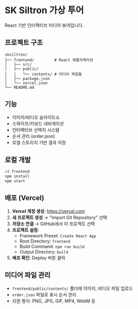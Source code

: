 # SK Siltron 가상 투어

React 기반 인터랙티브 미디어 뷰어입니다.

## 프로젝트 구조

```
sksiltron/
├── frontend/         # React 애플리케이션
│   ├── src/
│   ├── public/
│   │   └── contents/ # 미디어 파일들
│   ├── package.json
│   └── vercel.json
└── README.md
```

## 기능

- 이미지/비디오 슬라이드쇼
- 스와이프/키보드 네비게이션
- 인터랙티브 선택지 시스템
- 순서 관리 (order.json)
- 로컬 스토리지 기반 결과 저장

## 로컬 개발

```bash
cd frontend
npm install
npm start
```

## 배포 (Vercel)

1. **Vercel 계정 생성**: https://vercel.com
2. **새 프로젝트 생성** → "Import Git Repository" 선택
3. **저장소 연결** → GitHub에서 이 프로젝트 선택
4. **프로젝트 설정**:
   - Framework Preset: `Create React App`
   - Root Directory: `frontend`
   - Build Command: `npm run build`
   - Output Directory: `build`
5. **배포 확인**: Deploy 버튼 클릭

## 미디어 파일 관리

- `frontend/public/contents/` 폴더에 이미지, 비디오 파일 업로드
- `order.json` 파일로 표시 순서 관리
- 지원 형식: PNG, JPG, GIF, MP4, WebM 등 
